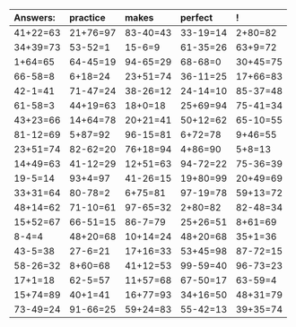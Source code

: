 | Answers: | practice | makes | perfect | ! |
| :--- | :--- | :--- | :--- | :--- |
| 41+22=63 | 21+76=97 | 83-40=43 | 33-19=14 | 2+80=82 | 
| 34+39=73 | 53-52=1 | 15-6=9 | 61-35=26 | 63+9=72 | 
| 1+64=65 | 64-45=19 | 94-65=29 | 68-68=0 | 30+45=75 | 
| 66-58=8 | 6+18=24 | 23+51=74 | 36-11=25 | 17+66=83 | 
| 42-1=41 | 71-47=24 | 38-26=12 | 24-14=10 | 85-37=48 | 
| 61-58=3 | 44+19=63 | 18+0=18 | 25+69=94 | 75-41=34 | 
| 43+23=66 | 14+64=78 | 20+21=41 | 50+12=62 | 65-10=55 | 
| 81-12=69 | 5+87=92 | 96-15=81 | 6+72=78 | 9+46=55 | 
| 23+51=74 | 82-62=20 | 76+18=94 | 4+86=90 | 5+8=13 | 
| 14+49=63 | 41-12=29 | 12+51=63 | 94-72=22 | 75-36=39 | 
| 19-5=14 | 93+4=97 | 41-26=15 | 19+80=99 | 20+49=69 | 
| 33+31=64 | 80-78=2 | 6+75=81 | 97-19=78 | 59+13=72 | 
| 48+14=62 | 71-10=61 | 97-65=32 | 2+80=82 | 82-48=34 | 
| 15+52=67 | 66-51=15 | 86-7=79 | 25+26=51 | 8+61=69 | 
| 8-4=4 | 48+20=68 | 10+14=24 | 48+20=68 | 35+1=36 | 
| 43-5=38 | 27-6=21 | 17+16=33 | 53+45=98 | 87-72=15 | 
| 58-26=32 | 8+60=68 | 41+12=53 | 99-59=40 | 96-73=23 | 
| 17+1=18 | 62-5=57 | 11+57=68 | 67-50=17 | 63-59=4 | 
| 15+74=89 | 40+1=41 | 16+77=93 | 34+16=50 | 48+31=79 | 
| 73-49=24 | 91-66=25 | 59+24=83 | 55-42=13 | 39+35=74 | 
